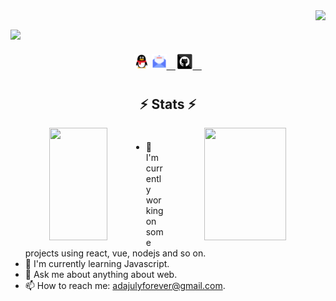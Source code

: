 
<img align="right" src="https://visitor-badge.laobi.icu/badge?page_id=adajuly">
<br/>

![](https://adajuly.github.io/assets/profile.png)

<h5 align="center">
  <code><a href="http://wpa.qq.com/msgrd?v=3&uin=974441012&site=qq&menu=yes" title="QQ Profile"><img height="24" src="image/qq.svg" /></a></code>
  <code><a href="mailto:adajulyforever@gmail.com" title="点击给我发邮件"><img height="24" src="image/mail.svg" />  </a></code>
  <code><a href="https://github.com/geekswg" title="Adajuly's GitHhub"><img height="24" src="image/github.svg" />  </a></code>
</h5>


#

<h2 align="center">⚡ Stats ⚡</h2>
<p align="center">
<img height="180em" align="left" width="43%" src="https://github-readme-streak-stats.herokuapp.com/?user=adajuly&theme=react&hide_border=true&background=97D3BA&title_color=228B22&text_color=ff6600"/>
<img height="180em" align="right" width="51%" src="https://github-readme-stats.vercel.app/api?username=adajuly&title_color=228B22&text_color=fff&icon_color=fff&bg_color=97D3BA&hide_title=true&show_icons=true"/> 
</p>

#

- 🔭 I'm currently working on some projects using react, vue, nodejs and so on.
- 🌱 I'm currently learning Javascript.
- 💬 Ask me about anything about web.
- 📫 How to reach me: adajulyforever@gmail.com.
